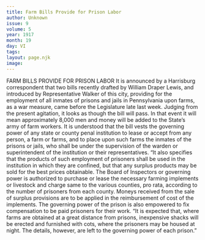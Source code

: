 ```yaml
---
title: Farm Bills Provide for Prison Labor
author: Unknown
issue: 9
volume: 5
year: 1917
month: 19
day: VI
tags:
layout: page.njk
image:
---
```

FARM BILLS PROVIDE FOR PRISON LABOR       It is announced by a Harrisburg correspondent that two bills recently drafted by William Draper Lewis, and introduced by Representative Walker of this city, providing for the employment of all inmates of prisons and jails in Pennsylvania upon farms, as a war measure, came before the Legislature late last week. Judging from the present agitation, it looks as though the bill will pass. In that event it will mean approximately 8,000 men and money will be added to the State’s army of farm workers.       It is understood that the bill vests the governing power of any state or county penal institution to lease or accept from any person, a farm or farms, and to place upon such farms the inmates of the prisons or jails, who shall be under the supervision of the warden or superintendent of the institution or their representatives. “It also specifies that the products of such employment of prisoners shall be used in the institution in which they are confined, but that any surplus products may be sold for the best prices obtainable. The Board of Inspectors or governing power is authorized to purchase or lease the necessary farming implements or livestock and charge same to the various counties, pro rata, according to the number of prisoners from each county. Moneys received from the sale of surplus provisions are to be applied in the reimbursement of cost of the implements. The governing power of the prison is also empowered to fix compensation to be paid prisoners for their work.      “It is expected that, where farms are obtained at a great distance from prisons, inexpensive shacks will be erected and furnished with cots, where the prisoners may be housed at night. The details, however, are left to the governing power of each prison.” 





